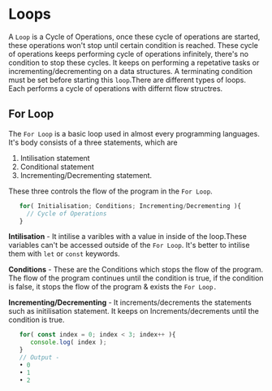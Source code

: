 # Loops

A `Loop` is a Cycle of Operations, once these cycle of operations are started, these operations won't stop
until certain condition is reached. These cycle of operations keeps performing cycle of operations infinitely,
there's no condition to stop these cycles. It keeps on performing a repetative tasks or incrementing/decrementing
on a data structures. A terminating condition must be set before starting this ``loop``.There are different types 
of loops. Each performs a cycle of operations with differnt flow structres.

## For Loop
The ``For Loop`` is a basic loop used in almost every programming languages. It's body consists of a three statements,
which are 
1. Intilisation statement
2. Conditional statement
3. Incrementing/Decrementing statement.

These three controls the flow of the program in the ``For Loop``.
``` Javascript
   for( Initialisation; Conditions; Incrementing/Decrementing ){
     // Cycle of Operations
   }
   ```
**Intilisation** - It intilise a varibles with a value in inside of the loop.These variables can't be  accessed
outside of the `For Loop`. It's better to intilise them with `let` or `const` keywords.

**Conditions**  - These are the Conditions which stops the flow of the program.  The flow of the program continues 
until the condition is true, if the condition is false, it stops the flow of the program & exists the ``For Loop.``
  
**Incrementing/Decrementing** - It increments/decrements the statements such as initilisation statement. It keeps 
on Increments/decrements until the condition is true.

``` JavaScript
   for( const index = 0; index < 3; index++ ){
      console.log( index ); 
   }
   // Output -
   • 0
   • 1
   • 2
   ```
